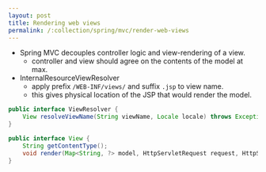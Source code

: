 ```yaml
---
layout: post
title: Rendering web views
permalink: /:collection/spring/mvc/render-web-views
---
```


- Spring MVC decouples controller logic and view-rendering of a view.
  - controller and view should agree on the contents of the model at max.
- InternalResourceViewResolver
  - apply prefix `/WEB-INF/views/` and suffix `.jsp` to view name.
  - this gives physical location of the JSP that would render the model.

```java
public interface ViewResolver {
    View resolveViewName(String viewName, Locale locale) throws Exception;
}
```
```java
public interface View {
    String getContentType();
    void render(Map<String, ?> model, HttpServletRequest request, HttpServletResponse response) throws Exception;
}
```
